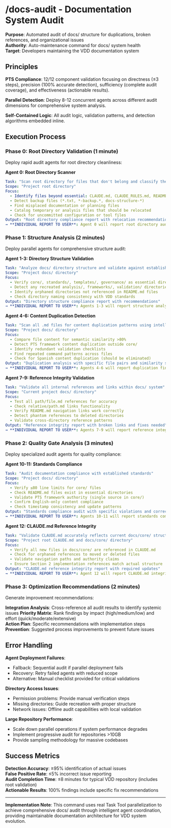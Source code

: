 # /docs-audit - Documentation System Audit

**Purpose**: Automated audit of docs/ structure for duplications, broken references, and organizational issues  
**Authority**: Auto-maintenance command for docs/ system health  
**Target**: Developers maintaining the VDD documentation system

## Principles

**PTS Compliance**: 12/12 component validation focusing on directness (≤3 steps), precision (100% accurate detection), sufficiency (complete audit coverage), and effectiveness (actionable results).

**Parallel Detection**: Deploy 8-12 concurrent agents across different audit dimensions for comprehensive system analysis.

**Self-Contained Logic**: All audit logic, validation patterns, and detection algorithms embedded inline.

## Execution Process

### Phase 0: Root Directory Validation (1 minute)
Deploy rapid audit agents for root directory cleanliness:

**Agent 0: Root Directory Scanner**
```yaml
Task: "Scan root directory for files that don't belong and classify their proper location"
Scope: "Project root directory"
Focus:
  - Identify files beyond essential: CLAUDE.md, CLAUDE_RULES.md, README.md, mkdocs.yml
  - Detect backup files (*.txt, *-backup.*, docs-structure-*)
  - Find misplaced documentation or planning files
  - Catalog temporary or analysis files that should be relocated
  - Check for uncommitted configuration or tool files
Output: "Root directory compliance report with relocation recommendations"
→ **INDIVIDUAL REPORT TO USER**: Agent 0 will report root directory audit directly to you before synthesis
```

### Phase 1: Structure Analysis (2 minutes)
Deploy parallel agents for comprehensive structure audit:

**Agent 1-3: Directory Structure Validation**
```yaml
Task: "Analyze docs/ directory structure and validate against established architecture"
Scope: "Project docs/ directory"
Focus: 
  - Verify core/, standards/, templates/, governance/ as essential directories
  - Detect any recreated analysis/, frameworks/, validation/ directories
  - Identify orphaned directories not referenced in README.md files
  - Check directory naming consistency with VDD standards
Output: "Directory structure compliance report with recommendations"
→ **INDIVIDUAL REPORT TO USER**: Agents 1-3 will report structure analysis directly to you before synthesis
```

**Agent 4-6: Content Duplication Detection**  
```yaml
Task: "Scan all .md files for content duplication patterns using intelligent analysis"
Scope: "Project docs/ directory"
Focus:
  - Compare file content for semantic similarity >80%
  - Detect PTS framework content duplication outside core/
  - Identify redundant validation checklists  
  - Find repeated command patterns across files
  - Check for Spanish content duplication (should be eliminated)
Output: "Duplication analysis with specific file pairs and similarity scores"
→ **INDIVIDUAL REPORT TO USER**: Agents 4-6 will report duplication findings directly to you before synthesis
```

**Agent 7-9: Reference Integrity Validation**
```yaml  
Task: "Validate all internal references and links within docs/ system"
Scope: "Current project docs/ directory"
Focus:
  - Test all path/file.md references for accuracy
  - Check relative/path.md links functionality
  - Verify README.md navigation links work correctly
  - Detect phantom references to deleted directories
  - Validate cross-directory reference patterns
Output: "Reference integrity report with broken links and fixes needed"
→ **INDIVIDUAL REPORT TO USER**: Agents 7-9 will report reference integrity directly to you before synthesis
```

### Phase 2: Quality Gate Analysis (3 minutes)
Deploy specialized audit agents for quality compliance:

**Agent 10-11: Standards Compliance**
```yaml
Task: "Audit documentation compliance with established standards"
Scope: "Project docs/ directory"  
Focus:
  - Verify ≤80 line limits for core/ files
  - Check README.md files exist in essential directories
  - Validate PTS framework authority (single source in core/)
  - Confirm English-only content compliance
  - Check timestamp consistency and update patterns
Output: "Standards compliance audit with specific violations and corrections"
→ **INDIVIDUAL REPORT TO USER**: Agents 10-11 will report standards compliance directly to you before synthesis
```

**Agent 12: CLAUDE.md Reference Integrity**
```yaml
Task: "Validate CLAUDE.md accurately reflects current docs/core/ structure and references"
Scope: "Project root CLAUDE.md and docs/core/ directory"
Focus:
  - Verify all new files in docs/core/ are referenced in CLAUDE.md
  - Check for orphaned references to moved or deleted files
  - Validate navigation paths and authority claims
  - Ensure Section 2 implementation references match actual structure
Output: "CLAUDE.md reference integrity report with required updates"
→ **INDIVIDUAL REPORT TO USER**: Agent 12 will report CLAUDE.md integrity directly to you before synthesis
```

### Phase 3: Optimization Recommendations (2 minutes)
Generate improvement recommendations:

**Integration Analysis**: Cross-reference all audit results to identify systemic issues
**Priority Matrix**: Rank findings by impact (high/medium/low) and effort (quick/moderate/extensive)  
**Action Plan**: Specific recommendations with implementation steps
**Prevention**: Suggested process improvements to prevent future issues

## Error Handling

**Agent Deployment Failures**:
- Fallback: Sequential audit if parallel deployment fails
- Recovery: Retry failed agents with reduced scope
- Alternative: Manual checklist provided for critical validations

**Directory Access Issues**:
- Permission problems: Provide manual verification steps
- Missing directories: Guide recreation with proper structure
- Network issues: Offline audit capabilities with local validation

**Large Repository Performance**:
- Scale down parallel operations if system performance degrades
- Implement progressive audit for repositories >10GB
- Provide sampling methodology for massive codebases

## Success Metrics

**Detection Accuracy**: ≥95% identification of actual issues  
**False Positive Rate**: ≤5% incorrect issue reporting  
**Audit Completion Time**: ≤8 minutes for typical VDD repository (includes root validation)  
**Actionable Results**: 100% findings include specific fix recommendations

---

**Implementation Note**: This command uses real Task Tool parallelization to achieve comprehensive docs/ audit through intelligent agent coordination, providing maintainable documentation architecture for VDD system evolution.